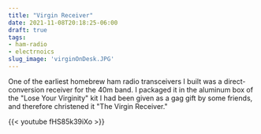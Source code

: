 ```yaml
---
title: "Virgin Receiver"
date: 2021-11-08T20:18:25-06:00
draft: true
tags: 
- ham-radio
- electrnoics
slug_image: 'virginOnDesk.JPG'
---
```

One of the earliest homebrew ham radio transceivers I built was a direct-conversion receiver for the 40m band. I packaged it in the aluminum box of the "Lose Your Virginity" kit I had been given as a gag gift by some friends, and therefore christened it "The Virgin Receiver."

{{< youtube fHS85k39iXo >}}